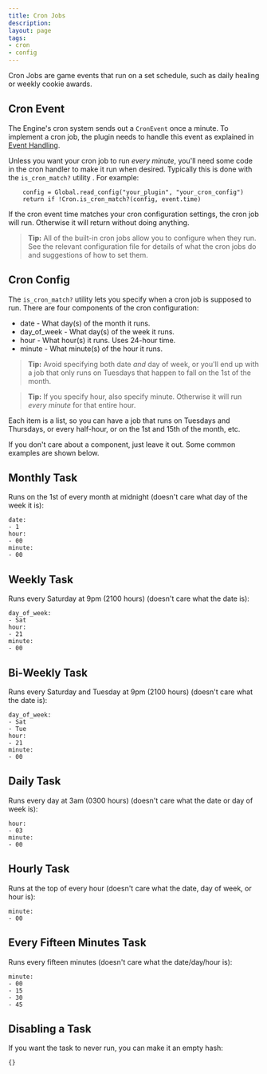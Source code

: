 ```yaml
---
title: Cron Jobs
description:
layout: page
tags: 
- cron
- config
---
```


Cron Jobs are game events that run on a set schedule, such as daily healing or weekly cookie awards. 

## Cron Event

The Engine's cron system sends out a `CronEvent` once a minute.  To implement a cron job, the plugin needs to handle this event as explained in [Event Handling](/tutorials/code/events).  

Unless you want your cron job to run *every minute*, you'll need some code in the cron handler to make it run when desired.   Typically this is done with the `is_cron_match?` utility .  For example:

        config = Global.read_config("your_plugin", "your_cron_config")
        return if !Cron.is_cron_match?(config, event.time)

If the cron event time matches your cron configuration settings, the cron job will run.  Otherwise it will return without doing anything.

> <i class="fa fa-info-circle"></i> **Tip:** All of the built-in cron jobs allow you to configure when they run.  See the relevant configuration file for details of what the cron jobs do and suggestions of how to set them.

 
## Cron Config

The `is_cron_match?` utility lets you specify when a cron job is supposed to run.  There are four components of the cron configuration:

* date - What day(s) of the month it runs. 
* day\_of\_week - What day(s) of the week it runs.  
* hour - What hour(s) it runs.  Uses 24-hour time.
* minute - What minute(s) of the hour it runs.

> <i class="fa fa-info-circle"></i> **Tip:** Avoid specifying both date *and* day of week, or you'll end up with a job that only runs on Tuesdays that happen to fall on the 1st of the month.

> <i class="fa fa-info-circle"></i> **Tip:** If you specify hour, also specify minute.  Otherwise it will run *every minute* for that entire hour.

Each item is a list, so you can have a job that runs on Tuesdays and Thursdays, or every half-hour, or on the 1st and 15th of the month, etc.

If you don't care about a component, just leave it out.  Some common examples are shown below.

## Monthly Task

Runs on the 1st of every month at midnight (doesn't care what day of the week it is):

    date: 
    - 1
    hour: 
    - 00
    minute: 
    - 00

## Weekly Task

Runs every Saturday at 9pm (2100 hours) (doesn't care what the date is):

    day_of_week: 
    - Sat
    hour: 
    - 21
    minute: 
    - 00

## Bi-Weekly Task

Runs every Saturday and Tuesday at 9pm (2100 hours) (doesn't care what the date is):

    day_of_week: 
    - Sat
    - Tue
    hour: 
    - 21
    minute: 
    - 00

## Daily Task

Runs every day at 3am (0300 hours) (doesn't care what the date or day of week is):

    hour: 
    - 03
    minute: 
    - 00

## Hourly Task

Runs at the top of every hour (doesn't care what the date, day of week, or hour is):

    minute: 
    - 00

## Every Fifteen Minutes Task

Runs every fifteen minutes (doesn't care what the date/day/hour is):

    minute: 
    - 00
    - 15
    - 30
    - 45

## Disabling a Task

If you want the task to never run, you can make it an empty hash:

    {}

